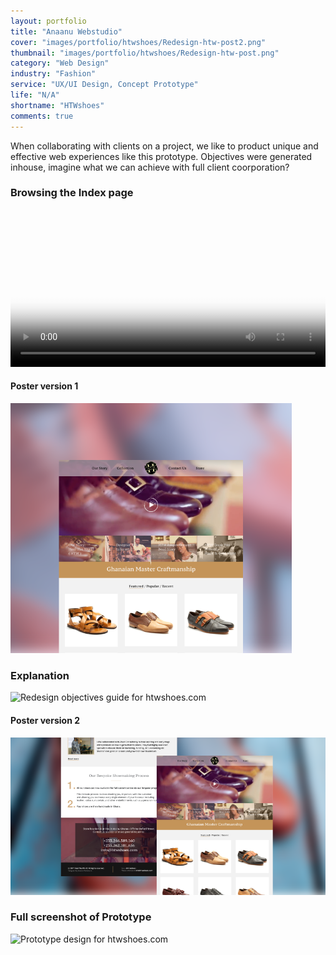 ```yaml
---
layout: portfolio
title: "Anaanu Webstudio"
cover: "images/portfolio/htwshoes/Redesign-htw-post2.png"
thumbnail: "images/portfolio/htwshoes/Redesign-htw-post.png"
category: "Web Design"
industry: "Fashion"
service: "UX/UI Design, Concept Prototype"
life: "N/A"
shortname: "HTWshoes"
comments: true
---
```


When collaborating with clients on a project, we like to product unique and
effective web experiences like this prototype. Objectives were generated inhouse,
imagine what we can achieve with full client coorporation?

### Browsing the Index page

<video width="100%" controls preload src="/images/portfolio/htwshoes/htwshoes.com.mp4"
poster="/images/portfolio/htwshoes/Redesign-htw-post.png">
Your browser does not support the video tag.
</video>

#### Poster version 1
![Prototype poster for htwshoes.com](/images/portfolio/htwshoes/htwshoes.com.img.post.mobile.png)

### Explanation

![Redesign objectives guide for htwshoes.com](/images/portfolio/htwshoes/htwshoes.com.png)

#### Poster version 2

![Prototype poster for htwshoes.com](/images/portfolio/htwshoes/htwshoes.com.img.post.png)

### Full screenshot of Prototype

![Prototype design for htwshoes.com](/images/portfolio/htwshoes/Redesign-of-Index-Page.png)
